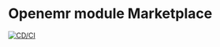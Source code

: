 # Openemr module Marketplace

[![CD/CI](https://github.com/MedicalMundi/oe-module-marketplace/actions/workflows/cd-ci.yaml/badge.svg)](https://github.com/MedicalMundi/oe-module-marketplace/actions/workflows/cd-ci.yaml)



